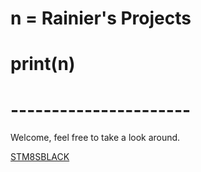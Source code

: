 <html>
  <h1>n = Rainier's Projects<h1>
  <h1>print(n)<h1>
  <h1>----------------------</h1>  
  <body>
     <p>Welcome, feel free to take a look around.</p>
     <a href="STM8S.md">STM8SBLACK</a> 
  </body>
</html>
